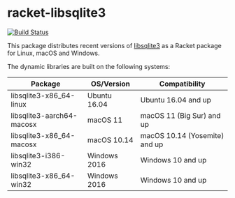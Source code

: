 # racket-libsqlite3

[![Build Status](https://img.shields.io/endpoint.svg?url=https%3A%2F%2Factions-badge.atrox.dev%2FBogdanp%2Fracket-libsqlite3%2Fbadge&style=flat)](https://actions-badge.atrox.dev/Bogdanp/racket-libsqlite3/goto)

This package distributes recent versions of [libsqlite3] as a Racket
package for Linux, macOS and Windows.

The dynamic libraries are built on the following systems:

| Package                   | OS/Version   | Compatibility                 |
|---------------------------|--------------|-------------------------------|
| libsqlite3-x86_64-linux   | Ubuntu 16.04 | Ubuntu 16.04 and up           |
| libsqlite3-aarch64-macosx | macOS 11     | macOS 11 (Big Sur) and up     |
| libsqlite3-x86_64-macosx  | macOS 10.14  | macOS 10.14 (Yosemite) and up |
| libsqlite3-i386-win32     | Windows 2016 | Windows 10 and up             |
| libsqlite3-x86_64-win32   | Windows 2016 | Windows 10 and up             |


[libsqlite3]: https://github.com/sqlite/sqlite
